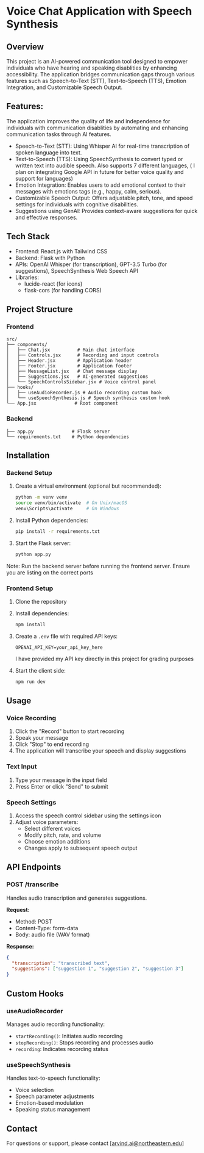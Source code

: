 # Voice Chat Application with Speech Synthesis

## Overview
This project is an AI-powered communication tool designed to empower individuals who have hearing and speaking disablities by enhancing accessibility. The application bridges communication gaps through various features such as Speech-to-Text (STT), Text-to-Speech (TTS), Emotion Integration, and Customizable Speech Output.

## Features: 
The application improves the quality of life and independence for individuals with  communication disablities by automating and enhancing communication tasks through AI features.

- Speech-to-Text (STT): Using Whisper AI for real-time transcription of spoken language into text. 
- Text-to-Speech (TTS): Using SpeechSynthesis to convert typed or written text into audible speech. Also supports 7 different languages, ( I plan on integrating Google API in future for better voice quality and support for languages) 
- Emotion Integration: Enables users to add emotional context to their messages with emotions tags (e.g., happy, calm, serious).
- Customizable Speech Output: Offers adjustable pitch, tone, and speed settings for individuals with cognitive disabilities.
- Suggestions using GenAI: Provides context-aware suggestions for quick and effective responses.


## Tech Stack
- Frontend: React.js with Tailwind CSS
- Backend: Flask with Python
- APIs: OpenAI Whisper (for transcription), GPT-3.5 Turbo (for suggestions), SpeechSynthesis Web Speech API
- Libraries:
  - lucide-react (for icons)
  - flask-cors (for handling CORS)

## Project Structure

### Frontend
```
src/
├── components/
│   ├── Chat.jsx          # Main chat interface
│   ├── Controls.jsx      # Recording and input controls
│   ├── Header.jsx        # Application header
│   ├── Footer.jsx        # Application footer
│   ├── MessageList.jsx   # Chat message display
│   ├── Suggestions.jsx   # AI-generated suggestions
│   └── SpeechControlsSidebar.jsx # Voice control panel
├── hooks/
│   ├── useAudioRecorder.js # Audio recording custom hook
│   └── useSpeechSynthesis.js # Speech synthesis custom hook
└── App.jsx              # Root component
```

### Backend
```
├── app.py              # Flask server
└── requirements.txt    # Python dependencies
```

## Installation

### Backend Setup
1. Create a virtual environment (optional but recommended):
   ```bash
   python -m venv venv
   source venv/bin/activate  # On Unix/macOS
   venv\Scripts\activate     # On Windows
   ```
2. Install Python dependencies:
   ```bash
   pip install -r requirements.txt
   ```
3. Start the Flask server:
   ```bash
   python app.py
   ```
Note: Run the backend server before running the frontend server. Ensure you are listing on the correct ports

### Frontend Setup
1. Clone the repository
2. Install dependencies:
   ```bash
   npm install
   ```
3. Create a `.env` file with required API keys:
   ```
   OPENAI_API_KEY=your_api_key_here
   ```
    I have provided my API key directly in this project for grading purposes

4. Start the client side:
   ```bash
   npm run dev
   ```

## Usage

### Voice Recording
1. Click the "Record" button to start recording
2. Speak your message
3. Click "Stop" to end recording
4. The application will transcribe your speech and display suggestions

### Text Input
1. Type your message in the input field
2. Press Enter or click "Send" to submit

### Speech Settings
1. Access the speech control sidebar using the settings icon
2. Adjust voice parameters:
   - Select different voices
   - Modify pitch, rate, and volume
   - Choose emotion additions
   - Changes apply to subsequent speech output

## API Endpoints

### POST /transcribe
Handles audio transcription and generates suggestions.

**Request:**
- Method: POST
- Content-Type: form-data
- Body: audio file (WAV format)

**Response:**
```json
{
  "transcription": "transcribed text",
  "suggestions": ["suggestion 1", "suggestion 2", "suggestion 3"]
}
```

## Custom Hooks

### useAudioRecorder
Manages audio recording functionality:
- `startRecording()`: Initiates audio recording
- `stopRecording()`: Stops recording and processes audio
- `recording`: Indicates recording status

### useSpeechSynthesis
Handles text-to-speech functionality:
- Voice selection
- Speech parameter adjustments
- Emotion-based modulation
- Speaking status management

## Contact
For questions or support, please contact [arvind.ai@northeastern.edu]
